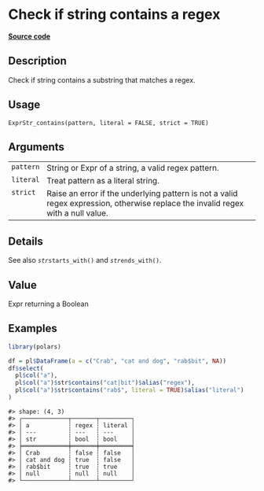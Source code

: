 
# Check if string contains a regex

[**Source code**](https://github.com/pola-rs/r-polars/tree/53c7d964901ed4a019998e89aff8c6d44691d793/R/expr__string.R#L442)

## Description

Check if string contains a substring that matches a regex.

## Usage

<pre><code class='language-R'>ExprStr_contains(pattern, literal = FALSE, strict = TRUE)
</code></pre>

## Arguments

<table>
<tr>
<td style="white-space: nowrap; font-family: monospace; vertical-align: top">
<code id="ExprStr_contains_:_pattern">pattern</code>
</td>
<td>
String or Expr of a string, a valid regex pattern.
</td>
</tr>
<tr>
<td style="white-space: nowrap; font-family: monospace; vertical-align: top">
<code id="ExprStr_contains_:_literal">literal</code>
</td>
<td>
Treat pattern as a literal string.
</td>
</tr>
<tr>
<td style="white-space: nowrap; font-family: monospace; vertical-align: top">
<code id="ExprStr_contains_:_strict">strict</code>
</td>
<td>
Raise an error if the underlying pattern is not a valid regex
expression, otherwise replace the invalid regex with a null value.
</td>
</tr>
</table>

## Details

See also <code style="white-space: pre;">$str$starts_with()</code> and
<code style="white-space: pre;">$str$ends_with()</code>.

## Value

Expr returning a Boolean

## Examples

``` r
library(polars)

df = pl$DataFrame(a = c("Crab", "cat and dog", "rab$bit", NA))
df$select(
  pl$col("a"),
  pl$col("a")$str$contains("cat|bit")$alias("regex"),
  pl$col("a")$str$contains("rab$", literal = TRUE)$alias("literal")
)
```

    #> shape: (4, 3)
    #> ┌─────────────┬───────┬─────────┐
    #> │ a           ┆ regex ┆ literal │
    #> │ ---         ┆ ---   ┆ ---     │
    #> │ str         ┆ bool  ┆ bool    │
    #> ╞═════════════╪═══════╪═════════╡
    #> │ Crab        ┆ false ┆ false   │
    #> │ cat and dog ┆ true  ┆ false   │
    #> │ rab$bit     ┆ true  ┆ true    │
    #> │ null        ┆ null  ┆ null    │
    #> └─────────────┴───────┴─────────┘
